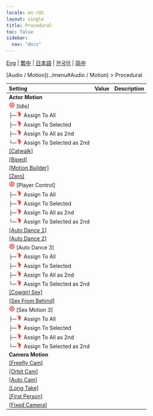 ```yaml
---
locale: en-rUS
layout: single
title: Procedural
toc: false
sidebar:
  nav: "docs"
---
```

[Eng](/dancexr/menu/2025.4/motion/procedural) | [繁中](/tw/dancexr/menu/2025.4/motion/procedural) | [日本語](/jp/dancexr/menu/2025.4/motion/procedural) | [한국어](/kr/dancexr/menu/2025.4/motion/procedural) | [简中](/zh/dancexr/menu/2025.4/motion/procedural)

[Audio / Motion](../menu#Audio / Motion) > Procedural



| Setting | Value | Description |
| :--- | --- | :--- |
|  **Actor Motion**|| 
| <img src="/images/icon/ic_auto_round.png" alt="auto round icon"/> [Idle]|| 
| ├─<img src="/images/icon/ic_motion.png" alt="motion icon"/> Assign To All|| 
| ├─<img src="/images/icon/ic_motion.png" alt="motion icon"/> Assign To Selected|| 
| ├─<img src="/images/icon/ic_motion.png" alt="motion icon"/> Assign To All as 2nd|| 
| └─<img src="/images/icon/ic_motion.png" alt="motion icon"/> Assign To Selected as 2nd|| 
| [[Catwalk]](catwalk) |
| [[Biped]](biped) |
| [[Motion Builder]](motion_builder) |
| [[Zero]](zero) |
| <img src="/images/icon/ic_auto_round.png" alt="auto round icon"/> [Player Control]|| 
| ├─<img src="/images/icon/ic_motion.png" alt="motion icon"/> Assign To All|| 
| ├─<img src="/images/icon/ic_motion.png" alt="motion icon"/> Assign To Selected|| 
| ├─<img src="/images/icon/ic_motion.png" alt="motion icon"/> Assign To All as 2nd|| 
| └─<img src="/images/icon/ic_motion.png" alt="motion icon"/> Assign To Selected as 2nd|| 
| [[Auto Dance 1]](auto_dance_1) |
| [[Auto Dance 2]](auto_dance_2) |
| <img src="/images/icon/ic_auto_round.png" alt="auto round icon"/> [Auto Dance 3]|| 
| ├─<img src="/images/icon/ic_motion.png" alt="motion icon"/> Assign To All|| 
| ├─<img src="/images/icon/ic_motion.png" alt="motion icon"/> Assign To Selected|| 
| ├─<img src="/images/icon/ic_motion.png" alt="motion icon"/> Assign To All as 2nd|| 
| └─<img src="/images/icon/ic_motion.png" alt="motion icon"/> Assign To Selected as 2nd|| 
| [[Cowgirl Sex]](cowgirl_sex) |
| [[Sex From Behind]](sex_from_behind) |
| <img src="/images/icon/ic_auto_round.png" alt="auto round icon"/> [Sex Motion 3]|| 
| ├─<img src="/images/icon/ic_motion.png" alt="motion icon"/> Assign To All|| 
| ├─<img src="/images/icon/ic_motion.png" alt="motion icon"/> Assign To Selected|| 
| ├─<img src="/images/icon/ic_motion.png" alt="motion icon"/> Assign To All as 2nd|| 
| └─<img src="/images/icon/ic_motion.png" alt="motion icon"/> Assign To Selected as 2nd|| 
|  **Camera Motion**|| 
| [[Freefly Cam]](freefly_cam) |
| [[Orbit Cam]](orbit_cam) |
| [[Auto Cam]](auto_cam) |
| [[Long Take]](long_take) |
| [[First Person]](first_person) |
| [[Fixed Camera]](fixed_camera) |
